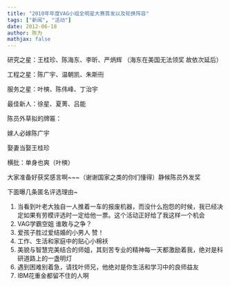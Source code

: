 ```yaml
---
title: "2010年年度VAG小组全明星大赛首发以及轮换阵容"
tags: ["新闻", "活动"]
date: 2012-06-18
author: 陈为
mathjax: false
---
```


研究之星：王桂珍、陈海东、李昕、严炳辉 （海东在美国无法领奖 故依次延后）

工程之星：陈广宇、温朝凯、朱斯衎

服务之星：叶樉、陈伟峰、丁治宇

最佳新人：徐星、夏菁、吕能



陈员外草拟的牌匾：

嫁人必嫁陈广宇

娶妻当娶王桂珍

 

横批：单身也爽（叶樉）

 

大家准备好获奖感言啊~~~（谢谢国家之类的你们懂得）静候陈员外发奖

 

下面曝几条匿名评选理由~

 

1. 当看到叶老大独自一人推着一车的报废机器，而没什么抱怨的时候，我已经决定如果有劳模评选时一定给他一票。这个活动正好给了我这样一个机会
2. VAG学霸空姐 谁敢与之争？
3. 爱孩子胜过爱结婚的小男人 赞！
4. 工作、生活和家庭中的贴心小棉袄
5. 美貌与智慧完美结合的师姐，其刻苦专业的精神每一天都激励着我，绝对是科研道路上的一盏明灯
6. 遇到困难别着急，请找叶师兄，他绝对是你生活和学习中的良师益友
7. IBM花重金都留不住的人啊